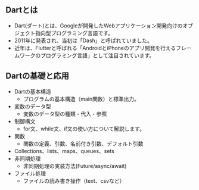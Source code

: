 ## Dartとは

- Dart(ダート)とは、Googleが開発したWebアプリケーション開発向けのオブジェクト指向型プログラミング言語です。
- 2011年に発表され、当初は「Dash」と呼ばれていました。
- 近年は、Flutterと呼ばれる「AndroidとiPhoneのアプリ開発を行えるフレームワークのプログラミング言語」として注目されています。

## Dartの基礎と応用

- Dartの基本構造
    - プログラムの基本構造（main関数）と標準出力。
- 変数のデータ型
    - 変数のデータ型の種類・代入・参照
- 制御構文
    - for文、while文、if文の使い方について解説します。
- 関数
    - 関数の定義、引数、名前付き引数、デフォルト引数
- Collections、lists、maps、queues、sets
- 非同期処理
    - 非同期処理の実装方法(Future/async/await)
- ファイル処理
    - ファイルの読み書き操作（text、csvなど）